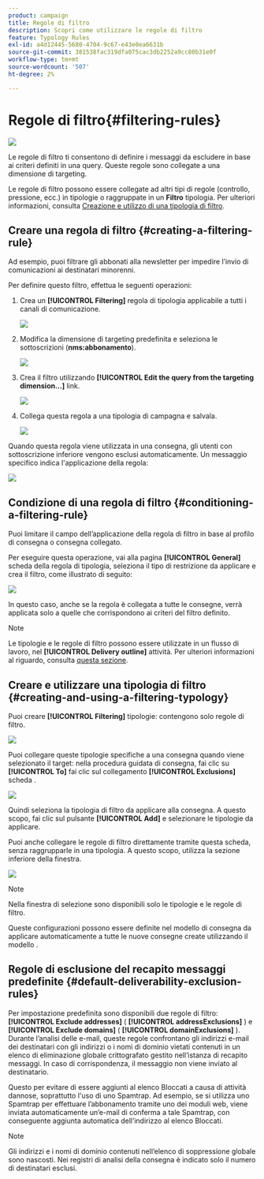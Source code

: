 ```yaml
---
product: campaign
title: Regole di filtro
description: Scopri come utilizzare le regole di filtro
feature: Typology Rules
exl-id: a4d12445-5680-4704-9c67-e43e0ea6631b
source-git-commit: 381538fac319dfa075cac3db2252a9cc80b31e0f
workflow-type: tm+mt
source-wordcount: '507'
ht-degree: 2%

---
```


# Regole di filtro{#filtering-rules}

![](../../assets/v7-only.svg)

Le regole di filtro ti consentono di definire i messaggi da escludere in base ai criteri definiti in una query. Queste regole sono collegate a una dimensione di targeting.

Le regole di filtro possono essere collegate ad altri tipi di regole (controllo, pressione, ecc.) in tipologie o raggruppate in un **Filtro** tipologia. Per ulteriori informazioni, consulta [Creazione e utilizzo di una tipologia di filtro](#creating-and-using-a-filtering-typology).

## Creare una regola di filtro {#creating-a-filtering-rule}

Ad esempio, puoi filtrare gli abbonati alla newsletter per impedire l’invio di comunicazioni ai destinatari minorenni.

Per definire questo filtro, effettua le seguenti operazioni:

1. Crea un **[!UICONTROL Filtering]** regola di tipologia applicabile a tutti i canali di comunicazione.

   ![](assets/campaign_opt_create_filter_01.png)

1. Modifica la dimensione di targeting predefinita e seleziona le sottoscrizioni (**nms:abbonamento**).

   ![](assets/campaign_opt_create_filter_02.png)

1. Crea il filtro utilizzando **[!UICONTROL Edit the query from the targeting dimension...]** link.

   ![](assets/campaign_opt_create_filter_03.png)

1. Collega questa regola a una tipologia di campagna e salvala.

   ![](assets/campaign_opt_create_filter_04.png)

Quando questa regola viene utilizzata in una consegna, gli utenti con sottoscrizione inferiore vengono esclusi automaticamente. Un messaggio specifico indica l&#39;applicazione della regola:

![](assets/campaign_opt_create_filter_05.png)

## Condizione di una regola di filtro {#conditioning-a-filtering-rule}

Puoi limitare il campo dell’applicazione della regola di filtro in base al profilo di consegna o consegna collegato.

Per eseguire questa operazione, vai alla pagina **[!UICONTROL General]** scheda della regola di tipologia, seleziona il tipo di restrizione da applicare e crea il filtro, come illustrato di seguito:

![](assets/campaign_opt_create_filter_06.png)

In questo caso, anche se la regola è collegata a tutte le consegne, verrà applicata solo a quelle che corrispondono ai criteri del filtro definito.

>[!NOTE]
>
>Le tipologie e le regole di filtro possono essere utilizzate in un flusso di lavoro, nel **[!UICONTROL Delivery outline]** attività. Per ulteriori informazioni al riguardo, consulta [questa sezione](../../workflow/using/delivery-outline.md).

## Creare e utilizzare una tipologia di filtro {#creating-and-using-a-filtering-typology}

Puoi creare **[!UICONTROL Filtering]** tipologie: contengono solo regole di filtro.

![](assets/campaign_opt_create_typo_filtering.png)

Puoi collegare queste tipologie specifiche a una consegna quando viene selezionato il target: nella procedura guidata di consegna, fai clic su **[!UICONTROL To]** fai clic sul collegamento **[!UICONTROL Exclusions]** scheda .

![](assets/campaign_opt_apply_typo_filtering.png)

Quindi seleziona la tipologia di filtro da applicare alla consegna. A questo scopo, fai clic sul pulsante **[!UICONTROL Add]** e selezionare le tipologie da applicare.

Puoi anche collegare le regole di filtro direttamente tramite questa scheda, senza raggrupparle in una tipologia. A questo scopo, utilizza la sezione inferiore della finestra.

![](assets/campaign_opt_select_typo_filtering.png)

>[!NOTE]
>
>Nella finestra di selezione sono disponibili solo le tipologie e le regole di filtro.
>
>Queste configurazioni possono essere definite nel modello di consegna da applicare automaticamente a tutte le nuove consegne create utilizzando il modello .

## Regole di esclusione del recapito messaggi predefinite {#default-deliverability-exclusion-rules}

Per impostazione predefinita sono disponibili due regole di filtro: **[!UICONTROL Exclude addresses]** ( **[!UICONTROL addressExclusions]** ) e **[!UICONTROL Exclude domains]** ( **[!UICONTROL domainExclusions]** ). Durante l’analisi delle e-mail, queste regole confrontano gli indirizzi e-mail dei destinatari con gli indirizzi o i nomi di dominio vietati contenuti in un elenco di eliminazione globale crittografato gestito nell’istanza di recapito messaggi. In caso di corrispondenza, il messaggio non viene inviato al destinatario.

Questo per evitare di essere aggiunti al elenco Bloccati a causa di attività dannose, soprattutto l&#39;uso di uno Spamtrap. Ad esempio, se si utilizza uno Spamtrap per effettuare l’abbonamento tramite uno dei moduli web, viene inviata automaticamente un’e-mail di conferma a tale Spamtrap, con conseguente aggiunta automatica dell’indirizzo al elenco Bloccati.

>[!NOTE]
>
>Gli indirizzi e i nomi di dominio contenuti nell’elenco di soppressione globale sono nascosti. Nei registri di analisi della consegna è indicato solo il numero di destinatari esclusi.
